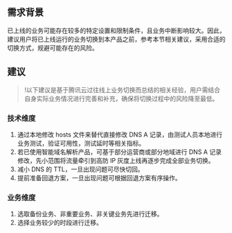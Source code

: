 

## 需求背景
已上线的业务可能存在较多的特定设置和限制条件，且业务中断影响较大。因此，建议用户将已上线运行的业务切换到本产品之前，参考本节相关建议，采用合适的切换方式，规避可能存在的风险。

## 建议
>!以下建议是基于腾讯云过往线上业务切换而总结的相关经验，用户需结合自身实际业务情况进行完善和补充，确保将切换过程中的风险降至最低。

### 技术维度
1.	通过本地修改 hosts 文件来替代直接修改 DNS A 记录，由测试人员本地进行业务测试，验证可用性，测试延时等相关指标。
2.	若已使用智能域名解析产品，可基于部分运营商或部分地域进行 DNS A 记录修改，先小范围将流量牵引到高防 IP 灰度上线再逐步完成全部业务切换。
3.	减小 DNS 的 TTL，一旦出现问题可尽快切回。
4.	提前准备回退方案，一旦出现问题可根据回退方案有序操作。

### 业务维度
1. 选取备份业务、非重要业务、非关键业务先进行迁移。
2. 选择业务较少的时段进行迁移。
